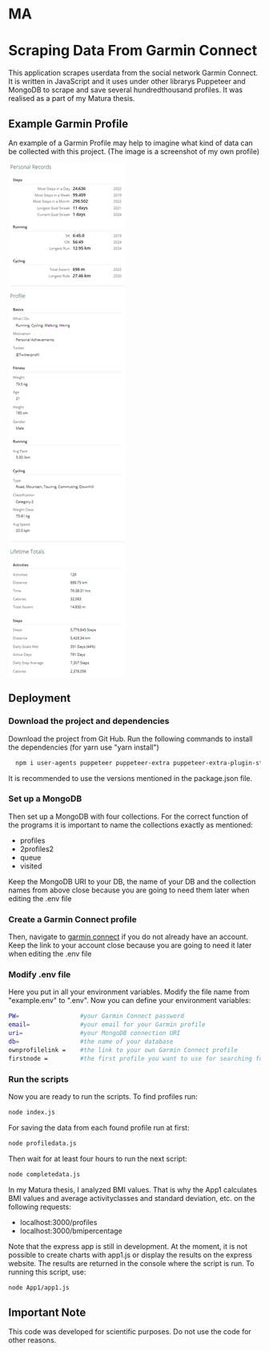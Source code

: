 # MA
# Scraping Data From Garmin Connect 
This application scrapes userdata from the social network Garmin Connect. It is written in JavaScript and it uses under other librarys Puppeteer and MongoDB to scrape and save several hundredthousand profiles. It was realised as a part of my Matura thesis.

## Example Garmin Profile
An example of a Garmin Profile may help to imagine what kind of data can be collected with this project. (The image is a screenshot of my own profile)

![Garmin Profile](/screenshots/image.png)


## Deployment
### Download the project and dependencies
Download the project from Git Hub.
Run the following commands to install the dependencies (for yarn use "yarn install")
```bash
  npm i user-agents puppeteer puppeteer-extra puppeteer-extra-plugin-stealth mongodb express dotenv colorette chart.js -g
```
It is recommended to use the versions mentioned in the package.json file.

### Set up a MongoDB 
Then set up a MongoDB with four collections. For the correct function of the programs it is important to name the collections exactly as mentioned: 
- profiles 
- 2profiles2 
- queue
- visited

Keep the MongoDB URI to your DB, the name of your DB and the collection names from above close because you are going to need them later when editing the .env file

### Create a Garmin Connect profile
Then, navigate to [garmin connect](https://sso.garmin.com/portal/sso/en-CH/create-account?clientId=GarminConnect&service=https://connect.garmin.com/modern) if you do not already have an account. 
Keep the link to your account close because you are going to need it later when editing the .env file

### Modify .env file
Here you put in all your environment variables. Modify the file name from "example.env" to ".env". Now you can define your environment variables:

```bash
PW=                 #your Garmin Connect password
email=              #your email for your Garmin profile
uri=                #your MongoDB connection URI
db=                 #the name of your database
ownprofilelink =    #the link to your own Garmin Connect profile
firstnode =         #the first profile you want to use for searching for more profiles 
```

### Run the scripts 
Now you are ready to run the scripts. 
To find profiles run:
```Bash
node index.js
```

For saving the data from each found profile run at first: 
```Bash
node profiledata.js
```
Then wait for at least four hours to run the next script:
```Bash
node completedata.js
```


In my Matura thesis, I analyzed BMI values. That is why the App1 calculates BMI values and average activityclasses and standard deviation, etc. on the following requests:
- localhost:3000/profiles 
- localhost:3000/bmipercentage

Note that the express app is still in development. At the moment, it is not possible to create charts with app1.js or display the results on the express website.
The results are returned in the console where the script is run.
To running this script, use:
```Bash
node App1/app1.js
```

## Important Note
This code was developed for scientific purposes. Do not use the code for other reasons. 
